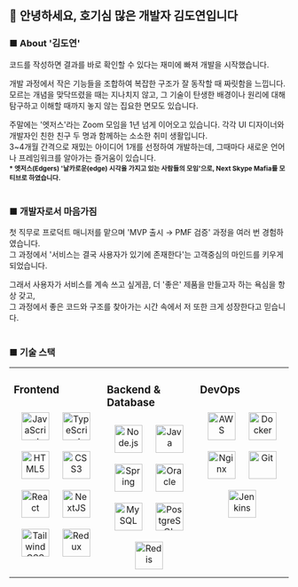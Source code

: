 <div align="center">
<img align="center" style="width: 100%" />
</div>


## 👋 안녕하세요, 호기심 많은 개발자 김도연입니다

### ■ About '김도연'
코드를 작성하면 결과를 바로 확인할 수 있다는 재미에 빠져 개발을 시작했습니다. 

개발 과정에서 작은 기능들을 조합하여 복잡한 구조가 잘 동작할 때 짜릿함을 느낍니다.<br>
모르는 개념을 맞닥뜨렸을 때는 지나치지 않고, 그 기술이 탄생한 배경이나 원리에 대해 탐구하고 이해할 때까지 놓지 않는 집요한 면모도 있습니다.

주말에는 '엣저스'라는 Zoom 모임을 1년 넘게 이어오고 있습니다. 각각 UI 디자이너와 개발자인 친한 친구 두 명과 함께하는 소소한 취미 생활입니다.<br>
3~4개월 간격으로 재밌는 아이디어 1개를 선정하여 개발하는데, 그때마다 새로운 언어나 프레임워크를 알아가는 즐거움이 있습니다.<br>
<sub><b>* 엣저스(Edgers) '날카로운(edge) 시각을 가지고 있는 사람들의 모임'으로, Next Skype Mafia를 모티브로 하였습니다.</b></sub><br><br>

### ■ 개발자로서 마음가짐
첫 직무로 프로덕트 매니저를 맡으며 'MVP 출시 → PMF 검증' 과정을 여러 번 경험하였습니다.<br>
그 과정에서 '서비스는 결국 사용자가 있기에 존재한다'는 고객중심의 마인드를 키우게 되었습니다.

그래서 사용자가 서비스를 계속 쓰고 싶게끔, 더 '좋은' 제품을 만들고자 하는 욕심을 항상 갖고,<br>
그 과정에서 좋은 코드와 구조를 찾아가는 시간 속에서 저 또한 크게 성장한다고 믿습니다.<br><br>

### ■ 기술 스택
<table><tr><td valign="top" width="33%">

### Frontend  
<div align="center">  
<a href="https://www.javascript.com/" target="_blank"><img style="margin: 10px" src="https://profilinator.rishav.dev/skills-assets/javascript-original.svg" alt="JavaScript" height="50" /></a>  
<a href="https://www.typescriptlang.org/" target="_blank"><img style="margin: 10px" src="https://profilinator.rishav.dev/skills-assets/typescript-original.svg" alt="TypeScript" height="50" /></a>  
<a href="https://en.wikipedia.org/wiki/HTML5" target="_blank"><img style="margin: 10px" src="https://profilinator.rishav.dev/skills-assets/html5-original-wordmark.svg" alt="HTML5" height="50" /></a>  
<a href="https://www.w3schools.com/css/" target="_blank"><img style="margin: 10px" src="https://profilinator.rishav.dev/skills-assets/css3-original-wordmark.svg" alt="CSS3" height="50" /></a>  
<a href="https://reactjs.org/" target="_blank"><img style="margin: 10px" src="https://profilinator.rishav.dev/skills-assets/react-original-wordmark.svg" alt="React" height="50" /></a>  
<a href="https://nextjs.org/" target="_blank"><img style="margin: 10px" src="https://profilinator.rishav.dev/skills-assets/nextjs.png" alt="NextJS" height="50" /></a>  
<a href="https://www.tailwindcss.com/" target="_blank"><img style="margin: 10px" src="https://profilinator.rishav.dev/skills-assets/tailwindcss.svg" alt="Tailwind CSS" height="50" /></a>  
<a href="https://redux.js.org/" target="_blank"><img style="margin: 10px" src="https://profilinator.rishav.dev/skills-assets/redux-original.svg" alt="Redux" height="50" /></a>  
</div>

</td><td valign="top" width="33%">



### Backend & Database  
<div align="center">  
<a href="https://nodejs.org/" target="_blank"><img style="margin: 10px" src="https://profilinator.rishav.dev/skills-assets/nodejs-original-wordmark.svg" alt="Node.js" height="50" /></a>  
<a href="https://www.java.com/" target="_blank"><img style="margin: 10px" src="https://profilinator.rishav.dev/skills-assets/java-original-wordmark.svg" alt="Java" height="50" /></a>  
<a href="https://docs.spring.io/spring-framework/docs/3.0.x/reference/expressions.html#:~:text=The%20Spring%20Expression%20Language%20(SpEL,and%20basic%20string%20templating%20functionality." target="_blank"><img style="margin: 10px" src="https://profilinator.rishav.dev/skills-assets/springio-icon.svg" alt="Spring" height="50" /></a>  
<a href="https://www.oracle.com/in/index.html" target="_blank"><img style="margin: 10px" src="https://profilinator.rishav.dev/skills-assets/oracle-original.svg" alt="Oracle" height="50" /></a>  
<a href="https://www.mysql.com/" target="_blank"><img style="margin: 10px" src="https://profilinator.rishav.dev/skills-assets/mysql-original-wordmark.svg" alt="MySQL" height="50" /></a>  
<a href="https://www.postgresql.org/" target="_blank"><img style="margin: 10px" src="https://profilinator.rishav.dev/skills-assets/postgresql-original-wordmark.svg" alt="PostgreSQL" height="50" /></a>  
<a href="https://redis.io/" target="_blank"><img style="margin: 10px" src="https://profilinator.rishav.dev/skills-assets/redis-original-wordmark.svg" alt="Redis" height="50" /></a>  
</div>

</td><td valign="top" width="33%">



### DevOps  
<div align="center">  
<a href="https://aws.amazon.com/" target="_blank"><img style="margin: 10px" src="https://profilinator.rishav.dev/skills-assets/amazonwebservices-original-wordmark.svg" alt="AWS" height="50" /></a>  
<a href="https://www.docker.com/" target="_blank"><img style="margin: 10px" src="https://profilinator.rishav.dev/skills-assets/docker-original-wordmark.svg" alt="Docker" height="50" /></a>  
<a href="https://www.nginx.com/" target="_blank"><img style="margin: 10px" src="https://profilinator.rishav.dev/skills-assets/nginx-original.svg" alt="Nginx" height="50" /></a>  
<a href="https://github.com/" target="_blank"><img style="margin: 10px" src="https://profilinator.rishav.dev/skills-assets/git-scm-icon.svg" alt="Git" height="50" /></a>  
<a href="https://www.jenkins.io/" target="_blank"><img style="margin: 10px" src="https://profilinator.rishav.dev/skills-assets/jenkins-icon.svg" alt="Jenkins" height="50" /></a>  
</div>

</td></tr></table>  

<br/>  

